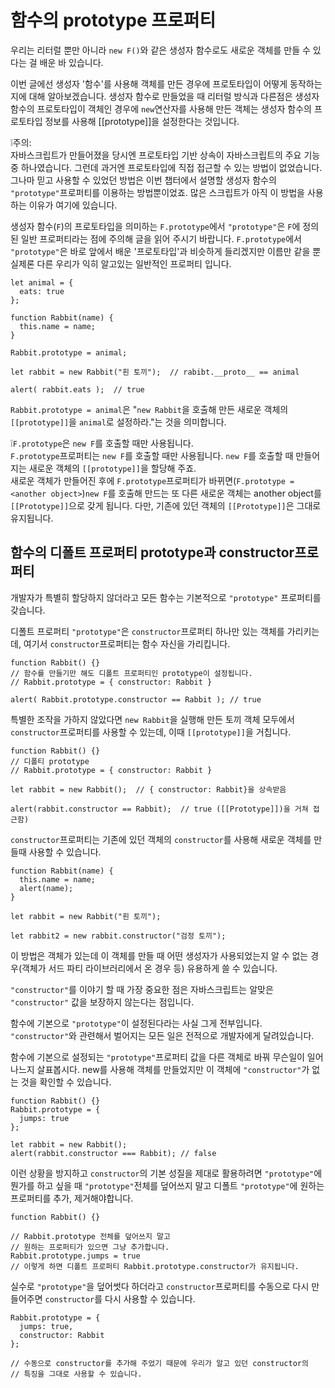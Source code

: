 # 함수의 prototype 프로퍼티

우리는 리터럴 뿐만 아니라 `new F()`와 같은 생성자 함수로도 새로운 객체를 만들 수 있다는 걸 배운 바 있습니다.   
   
이번 글에선 생성자 '함수'를 사용해 객체를 만든 경우에 프로토타입이 어떻게 동작하는지에 대해 알아보겠습니다. 생성자 함수로 만들었을 때 리터럴 방식과 다른점은 생성자 함수의 프로토타입이 객체인 경우에 `new`연산자를 사용해 만든 객체는 생성자 함수의 프로토타입 정보를 사용해 [[prototype]]을 설정한다는 것입니다.   
   
❕주의:   
자바스크립트가 만들어졌을 당시엔 프로토타입 기반 상속이 자바스크립트의 주요 기능 중 하나였습니다. 그런데 과거엔 프로토타입에 직접 접근할 수 있는 방법이 없었습니다. 그나마 믿고 사용할 수 있었던 방법은 이번 챕터에서 설명할 생성자 함수의 `"prototype"`프로퍼티를 이용하는 방법뿐이었죠. 많은 스크립트가 아직 이 방법을 사용하는 이유가 여기에 있습니다.   
   
생성자 함수(`F`)의 프로토타입을 의미하는 `F.prototype`에서 `"prototype"`은 `F`에 정의된 일반 프로퍼티라는 점에 주의해 글을 읽어 주시기 바랍니다. `F.prototype`에서 `"prototype"`은 바로 앞에서 배운 '프로토타입'과 비슷하게 들리겠지만 이름만 같을 뿐 실제론 다른 우리가 익히 알고있는 일반적인 프로퍼티 입니다.
```
let animal = {
  eats: true
};

function Rabbit(name) {
  this.name = name;
}

Rabbit.prototype = animal;

let rabbit = new Rabbit("흰 토끼");  // rabibt.__proto__ == animal

alert( rabbit.eats );  // true
```
`Rabbit.prototype = animal`은 "`new Rabbit`을 호출해 만든 새로운 객체의 `[[prototype]]`을 `animal`로 설정하라."는 것을 의미합니다.   
   
❕`F.prototype`은 `new F`를 호출할 때만 사용됩니다.   
`F.prototype`프로퍼티는 `new F`를 호출할 때만 사용됩니다. `new F`를 호출할 때 만들어지는 새로운 객체의 `[[prototype]]`을 할당해 주죠.   
새로운 객체가 만들어진 후에 `F.prototype`프로퍼티가 바뀌면(`F.prototype = <another object>`)`new F`를 호출해 만드는 또 다른 새로운 객체는 another object를 `[[Prototype]]`으로 갖게 됩니다. 다만, 기존에 있던 객체의 `[[Prototype]]`은 그대로 유지됩니다.   



## 함수의 디폴트 프로퍼티 prototype과 constructor프로퍼티

개발자가 특별히 할당하지 않더라고 모든 함수는 기본적으로 `"prototype"` 프로퍼티를 갖습니다.   
   
디폴트 프로퍼티 `"prototype"`은 `constructor`프로퍼티 하나만 있는 객체를 가리키는데, 여기서 `constructor`프로퍼티는 함수 자신을 가리킵니다.   
```
function Rabbit() {}
// 함수를 만들기만 해도 디폴트 프로퍼티인 prototype이 설정됩니다.
// Rabbit.prototype = { constructor: Rabbit }

alert( Rabbit.prototype.constructor == Rabbit ); // true
```
특별한 조작을 가하지 않았다면 `new Rabbit`을 실행해 만든 토끼 객체 모두에서 `constructor`프로퍼티를 사용할 수 있는데, 이때 `[[prototype]]`을 거칩니다.   
```
function Rabbit() {}
// 디폴티 prototype
// Rabbit.prototype = { constructor: Rabbit }

let rabbit = new Rabbit();  // { constructor: Rabbit}을 상속받음

alert(rabbit.constructor == Rabbit);  // true ([[Prototype]])을 거쳐 접근함)
```
`constructor`프로퍼티는 기존에 있던 객체의 `constructor`를 사용해 새로운 객체를 만들때 사용할 수 있습니다.
```
function Rabbit(name) {
  this.name = name;
  alert(name);
}

let rabbit = new Rabbit("흰 토끼");

let rabbit2 = new rabbit.constructor("검정 토끼");
```
이 방법은 객체가 있는데 이 객체를 만들 때 어떤 생성자가 사용되었는지 알 수 없는 경우(객체가 서드 파티 라이브러리에서 온 경우 등) 유용하게 쓸 수 있습니다.   
   
`"constructor"`를 이야기 할 때 가장 중요한 점은 자바스크립트는 알맞은 `"constructor"` 값을 보장하지 않는다는 점입니다.   
   
함수에 기본으로 `"prototype"`이 설정된다라는 사실 그게 전부입니다. `"constructor"`와 관련해서 벌어지는 모든 일은 전적으로 개발자에게 달려있습니다.   
   
함수에 기본으로 설정되는 `"prototype"`프로퍼티 값을 다른 객체로 바꿔 무슨일이 일어나느지 살표봅시다. new를 사용해 객체를 만들었지만 이 객체에 `"constructor"`가 없는 것을 확인할 수 있습니다.   
   
```
function Rabbit() {}
Rabbit.prototype = {
  jumps: true
};

let rabbit = new Rabbit();
alert(rabbit.constructor === Rabbit); // false
```
이런 상황을 방지하고 `constructor`의 기본 성질을 제대로 활용하려면 `"prototype"`에 뭔가를 하고 싶을 때 `"prototype"`전체를 덮어쓰지 말고 디폴트 `"prototype"`에 원하는 프로퍼티를 추가, 제거해야합니다.
```
function Rabbit() {}

// Rabbit.prototype 전체를 덮어쓰지 말고
// 원하는 프로퍼티가 있으면 그냥 추가합니다.
Rabbit.prototype.jumps = true
// 이렇게 하면 디폴트 프로퍼티 Rabbit.prototype.constructor가 유지됩니다.
```
실수로 `"prototype"`을 덮어썻다 하더라고 `constructor`프로퍼티를 수동으로 다시 만들어주면 `constructor`를 다시 사용할 수 있습니다.
```
Rabbit.prototype = {
  jumps: true,
  constructor: Rabbit
};

// 수동으로 constructor를 추가해 주었기 때문에 우리가 알고 있던 constructor의 
// 특징을 그대로 사용할 수 있습니다.
```
